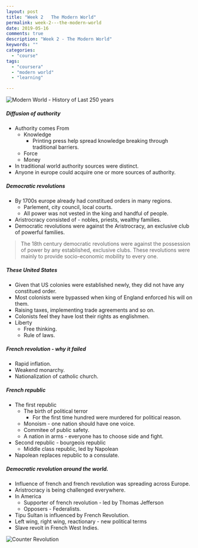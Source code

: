 ```yaml
---
layout: post
title: "Week 2   The Modern World"
permalink: week-2---the-modern-world
date: 2019-05-16
comments: true
description: "Week 2 - The Modern World"
keywords: ""
categories:
  - "course"
tags:
  - "coursera"
  - "modern world"
  - "learning"

---
```


![Modern World - History of Last 250 years](/images/modern-world.png)

##### Diffusion of authority
* Authority comes From
  * Knowledge
    * Printing press help spread knowledge breaking through traditional barriers.
  * Force
  * Money
* In traditional world authority sources were distinct.
* Anyone in europe could acquire one or more sources of authority.

##### Democratic revolutions
* By 1700s europe already had constitued orders in many regions.
  * Parlement, city council, local courts.
  * All power was not vested in the king and handful of people.
* Aristrocracy consisted of - nobles, priests, wealthy families.
* Democratic revolutions were against the Aristrocracy, an exclusive club of powerful families.

>The 18th century democratic revolutions were against the possession of power by any established, exclusive clubs. These revolutions were mainly to provide socio-economic mobility to every one.

##### These United States
* Given that US colonies were established newly, they did not have any constitued order.
* Most colonists were bypassed when king of England enforced his will on them.
* Raising taxes, implementing trade agreements and so on.
* Colonists feel they have lost their rights as englishmen.
* Liberty
  * Free thinking.
  * Rule of laws.

##### French revolution - why it failed
* Rapid inflation.
* Weakend monarchy.
* Nationalization of catholic church.

##### French republic
* The first republic
  * The birth of political terror
    * For the first time hundred were murdered for political reason.
  * Monoism - one nation should have one voice.
  * Commitee of public safety.
  * A nation in arms - everyone has to choose side and fight.
* Second republic - bourgeois republic
  * Middle class republic, led by Napolean
* Napolean replaces republic to a consulate.

##### Democratic revolution around the world.
* Influence of french and french revolution was spreading across Europe.
* Aristrocracy is being challenged everywhere.
* In America
  * Supporter of french revolution - led by Thomas Jefferson
  * Opposers - Federalists.
* Tipu Sultan is influenced by French Revolution.
* Left wing, right wing, reactionary - new political terms
* Slave revolt in French West Indies.

![Counter Revolution](/images/counter-revolutions.png)
